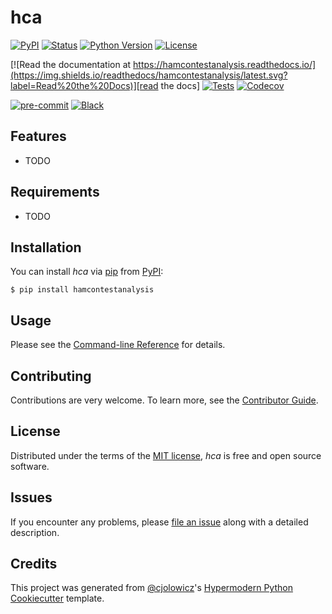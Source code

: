 # hca

[![PyPI](https://img.shields.io/pypi/v/hamcontestanalysis.svg)][pypi_]
[![Status](https://img.shields.io/pypi/status/hamcontestanalysis.svg)][status]
[![Python Version](https://img.shields.io/pypi/pyversions/hamcontestanalysis)][python version]
[![License](https://img.shields.io/pypi/l/hamcontestanalysis)][license]

[![Read the documentation at https://hamcontestanalysis.readthedocs.io/](https://img.shields.io/readthedocs/hamcontestanalysis/latest.svg?label=Read%20the%20Docs)][read the docs]
[![Tests](https://github.com/rogercaminal/hamcontestanalysis/workflows/Tests/badge.svg)][tests]
[![Codecov](https://codecov.io/gh/rogercaminal/hamcontestanalysis/branch/main/graph/badge.svg)][codecov]

[![pre-commit](https://img.shields.io/badge/pre--commit-enabled-brightgreen?logo=pre-commit&logoColor=white)][pre-commit]
[![Black](https://img.shields.io/badge/code%20style-black-000000.svg)][black]

[pypi_]: https://pypi.org/project/hamcontestanalysis/
[status]: https://pypi.org/project/hamcontestanalysis/
[python version]: https://pypi.org/project/hamcontestanalysis
[read the docs]: https://hamcontestanalysis.readthedocs.io/
[tests]: https://github.com/rogercaminal/hamcontestanalysis/actions?workflow=Tests
[codecov]: https://app.codecov.io/gh/rogercaminal/hamcontestanalysis
[pre-commit]: https://github.com/pre-commit/pre-commit
[black]: https://github.com/psf/black

## Features

- TODO

## Requirements

- TODO

## Installation

You can install _hca_ via [pip] from [PyPI]:

```console
$ pip install hamcontestanalysis
```

## Usage

Please see the [Command-line Reference] for details.

## Contributing

Contributions are very welcome.
To learn more, see the [Contributor Guide].

## License

Distributed under the terms of the [MIT license][license],
_hca_ is free and open source software.

## Issues

If you encounter any problems,
please [file an issue] along with a detailed description.

## Credits

This project was generated from [@cjolowicz]'s [Hypermodern Python Cookiecutter] template.

[@cjolowicz]: https://github.com/cjolowicz
[pypi]: https://pypi.org/
[hypermodern python cookiecutter]: https://github.com/cjolowicz/cookiecutter-hypermodern-python
[file an issue]: https://github.com/rogercaminal/hamcontestanalysis/issues
[pip]: https://pip.pypa.io/

<!-- github-only -->

[license]: https://github.com/rogercaminal/hamcontestanalysis/blob/main/LICENSE
[contributor guide]: https://github.com/rogercaminal/hamcontestanalysis/blob/main/CONTRIBUTING.md
[command-line reference]: https://hamcontestanalysis.readthedocs.io/en/latest/usage.html
